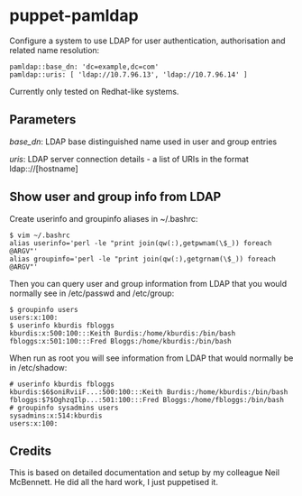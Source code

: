 # puppet-pamldap

Configure a system to use LDAP for user authentication, authorisation and
related name resolution:

    pamldap::base_dn: 'dc=example,dc=com'
    pamldap::uris: [ 'ldap://10.7.96.13', 'ldap://10.7.96.14' ]

Currently only tested on Redhat-like systems.

## Parameters

*base_dn*: LDAP base distinguished name used in user and group entries

*uris*: LDAP server connection details - a list of URIs in the format
ldap:://[hostname]

## Show user and group info from LDAP

Create userinfo and groupinfo aliases in ~/.bashrc:

    $ vim ~/.bashrc
    alias userinfo='perl -le "print join(qw(:),getpwnam(\$_)) foreach @ARGV"'
    alias groupinfo='perl -le "print join(qw(:),getgrnam(\$_)) foreach @ARGV"'

Then you can query user and group information from LDAP that you would normally
see in /etc/passwd and /etc/group:

    $ groupinfo users
    users:x:100:
    $ userinfo kburdis fbloggs
    kburdis:x:500:100:::Keith Burdis:/home/kburdis:/bin/bash
    fbloggs:x:501:100:::Fred Bloggs:/home/kburdis:/bin/bash

When run as root you will see information from LDAP that would normally be in
/etc/shadow:

    # userinfo kburdis fbloggs
    kburdis:$6$oniRviiF...:500:100:::Keith Burdis:/home/kburdis:/bin/bash
    fbloggs:$7$OghzqIlp...:501:100:::Fred Bloggs:/home/fbloggs:/bin/bash
    # groupinfo sysadmins users
    sysadmins:x:514:kburdis
    users:x:100:

## Credits

This is based on detailed documentation and setup by my colleague Neil
McBennett.  He did all the hard work, I just puppetised it.

